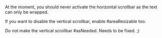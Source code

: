 At the moment, you should never activate the horizontal scrollbar as the text can only be wrapped.

If you want to disable the vertical scrollbar, enable #areaResizable too.

Do not make the vertical scrollbar #asNeeded. Needs to be fixed. ;)